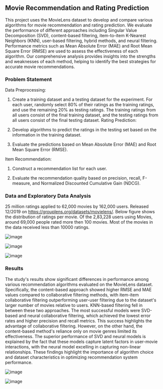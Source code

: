 ## Movie Recommendation and Rating Prediction


This project uses the MovieLens dataset to develop and compare various algorithms for movie recommendation and rating prediction. We evaluate the performance of different approaches including Singular Value Decomposition (SVD), content-based filtering, item-to-item K-Nearest Neighbors (KNN), user-based filtering, hybrid methods, and neural filtering. Performance metrics such as Mean Absolute Error (MAE) and Root Mean Square Error (RMSE) are used to assess the effectiveness of each algorithm. Our comprehensive analysis provides insights into the strengths and weaknesses of each method, helping to identify the best strategies for accurate movie recommendations.


### Problem Statement

Data Preprocessing:

1. Create a training dataset and a testing dataset for the experiment.
For each user, randomly select 80% of their ratings as the training ratings, and use the remaining 20% as testing ratings.
The training ratings from all users consist of the final training dataset, and the testing ratings from all users consist of the final testing dataset.
Rating Prediction:

2. Develop algorithms to predict the ratings in the testing set based on the information in the training dataset.

3. Evaluate the predictions based on Mean Absolute Error (MAE) and Root Mean Square Error (RMSE).

Item Recommendation:

1. Construct a recommendation list for each user.

2. Evaluate the recommendation quality based on precision, recall, F-measure, and Normalized Discounted Cumulative Gain (NDCG).

### Data and Exploratory Data Analysis

25 million ratings applied to 62,000 movies by 162,000 users. Released 12/2019 on https://grouplens.org/datasets/movielens/. Below figure shows the distribution of ratings per movie. Of the 2,83,228 users using Movies, around 69,000 people rated more then 100 movies. Most of the movies in the data received less than 10000 ratings.

![image](https://github.com/user-attachments/assets/cdd64d2f-397c-41ec-8d60-11d4f2703d09)

![image](https://github.com/user-attachments/assets/0e6970b6-0f8b-4343-ba06-7287cfe28ee9)

![image](https://github.com/user-attachments/assets/012a30ab-8bbf-4fcb-b8c6-75e3bffb12f4)

### Results

The study's results show significant differences in performance among various recommendation algorithms evaluated on the MovieLens dataset. Specifically, the content-based approach showed higher RMSE and MAE values compared to collaborative filtering methods, with item-item collaborative filtering outperforming user-user filtering due to the dataset's larger number of movies relative to users. KNN-based filtering fell in between these two approaches. The most successful models were SVD-based and neural collaborative filtering, which achieved the lowest error rates and higher precision and recall metrics. This success highlights the advantage of collaborative filtering. However, on the other hand, the content-based method's reliance only on movie genres limited its effectiveness. The superior performance of SVD and neural models is explained by the fact that these models capture latent factors in user-movie interactions, with the neural model excelling in capturing non-linear relationships. These findings highlight the importance of algorithm choice and dataset characteristics in optimizing recommendation system performance.

![image](https://github.com/user-attachments/assets/a5e6c4b9-3897-4a9d-8b65-4611d5843029)

![image](https://github.com/user-attachments/assets/a34ff0cd-2080-4219-b5a0-760148f13c8b)

